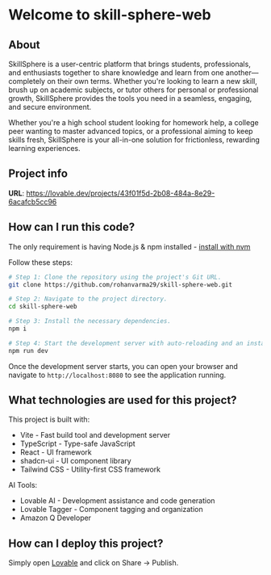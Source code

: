 # Welcome to skill-sphere-web

## About

SkillSphere is a user-centric platform that brings students, professionals, and enthusiasts together to share knowledge and learn from one another—completely on their own terms.
Whether you're looking to learn a new skill, brush up on academic subjects, or tutor others for personal or professional growth, SkillSphere provides the tools you need in a seamless, engaging, and secure environment.

Whether you're a high school student looking for homework help, a college peer wanting to master advanced topics, or a professional aiming to keep skills fresh, SkillSphere is your all-in-one solution for frictionless, rewarding learning experiences.

## Project info

**URL**: https://lovable.dev/projects/43f01f5d-2b08-484a-8e29-6acafcb5cc96

## How can I run this code?

The only requirement is having Node.js & npm installed - [install with nvm](https://github.com/nvm-sh/nvm#installing-and-updating)

Follow these steps:

```sh
# Step 1: Clone the repository using the project's Git URL.
git clone https://github.com/rohanvarma29/skill-sphere-web.git

# Step 2: Navigate to the project directory.
cd skill-sphere-web

# Step 3: Install the necessary dependencies.
npm i

# Step 4: Start the development server with auto-reloading and an instant preview.
npm run dev
```

Once the development server starts, you can open your browser and navigate to `http://localhost:8080` to see the application running.

## What technologies are used for this project?

This project is built with:

- Vite - Fast build tool and development server
- TypeScript - Type-safe JavaScript
- React - UI framework
- shadcn-ui - UI component library
- Tailwind CSS - Utility-first CSS framework

AI Tools:

- Lovable AI - Development assistance and code generation
- Lovable Tagger - Component tagging and organization
- Amazon Q Developer

## How can I deploy this project?

Simply open [Lovable](https://lovable.dev/projects/43f01f5d-2b08-484a-8e29-6acafcb5cc96) and click on Share -> Publish.
